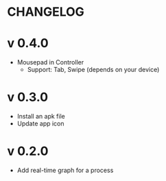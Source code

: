 CHANGELOG
=========

# v 0.4.0
- Mousepad in Controller
    - Support: Tab, Swipe (depends on your device)

# v 0.3.0
- Install an apk file
- Update app icon

# v 0.2.0
- Add real-time graph for a process